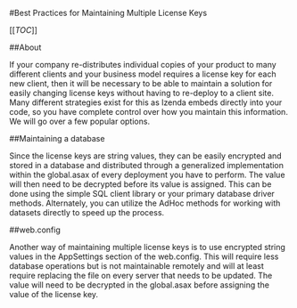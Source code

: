 #Best Practices for Maintaining Multiple License Keys

[[_TOC_]]

##About

If your company re-distributes individual copies of your product to many different clients and your business model requires a license key for each new client, then it will be necessary to be able to maintain a solution for easily changing license keys without having to re-deploy to a client site. Many different strategies exist for this as Izenda embeds directly into your code, so you have complete control over how you maintain this information. We will go over a few popular options.

##Maintaining a database

Since the license keys are string values, they can be easily encrypted and stored in a database and distributed through a generalized implementation within the global.asax of every deployment you have to perform. The value will then need to be decrypted before its value is assigned. This can be done using the simple SQL client library or your primary database driver methods. Alternately, you can utilize the AdHoc methods for working with datasets directly to speed up the process.

##web.config

Another way of maintaining multiple license keys is to use encrypted string values in the AppSettings section of the web.config. This will require less database operations but is not maintainable remotely and will at least require replacing the file on every server that needs to be updated. The value will need to be decrypted in the global.asax before assigning the value of the license key.